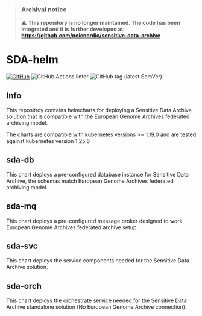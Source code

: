 > ### Archival notice
> :warning: **This repository is no longer maintained. The code has been integrated and it is further developed at: https://github.com/neicnordic/sensitive-data-archive**

# SDA-helm

[![GitHub](https://img.shields.io/github/license/neicnordic/sda-helm?style=plastic)](https://www.gnu.org/licenses/agpl-3.0)
![GitHub Actions linter](https://github.com/neicnordic/sda-helm/workflows/Helm%20linter/badge.svg)
![GitHub tag (latest SemVer)](https://img.shields.io/github/v/tag/neicnordic/sda-helm?sort=semver&style=plastic)

## Info

This repositroy contains helmcharts for deploying a Sensitive Data Archive solution that is compatible with the European Genome Archives federated archiving model.

The charts are compatible with kubernetes versions >= 1.19.0 and are tested against kubernetes version 1.25.6

## sda-db

This chart deploys a pre-configured database instance for Sensitive Data Archive, the schemas match European Genome Archives federated archiving model.

## sda-mq

This chart deploys a pre-configured message broker designed to work European Genome Archives federated archive setup.

## sda-svc

This chart deploys the service components needed for the Sensitive Data Archive solution.

## sda-orch

This chart deploys the orchestrate service needed for the Sensitive Data Archive standalone solution (No European Genome Archive connection).
